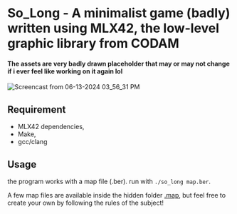# So_Long - A minimalist game (badly) written using MLX42, the low-level graphic library from CODAM




#### The assets are very badly drawn placeholder that may or may not change if i ever feel like working on it again lol

![Screencast from 06-13-2024 03_56_31 PM](https://github.com/BaristAlana/so_long/assets/116071435/0f95d844-4786-4850-a5ad-a80ff95dd81c)

## Requirement 

+ MLX42 dependencies, 
+ Make,
+ gcc/clang

## Usage

the program works with a map file (.ber). run with `./so_long map.ber`.

A few map files are available inside the hidden folder [.map](.map), but feel free to create your own by following the rules of the subject!
